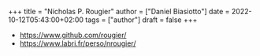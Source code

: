 +++
title = "Nicholas P. Rougier"
author = ["Daniel Biasiotto"]
date = 2022-10-12T05:43:00+02:00
tags = ["author"]
draft = false
+++

-   <https://www.github.com/rougier/>
-   <https://www.labri.fr/perso/nrougier/>
